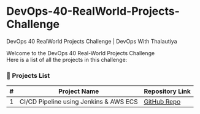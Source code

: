 # DevOps-40-RealWorld-Projects-Challenge
DevOps 40 RealWorld Projects Challenge | DevOps With Thalautiya

Welcome to the DevOps 40 Real-World Projects Challenge  
Here is a list of all the projects in this challenge:  

### 📌 Projects List  

| #  | Project Name | Repository Link |
|----|-------------|----------------|
| 1  | CI/CD Pipeline using Jenkins & AWS ECS | [GitHub Repo](https://github.com/Kunalkthalautiya/Project-1-CI-CD-Pipeline) |
